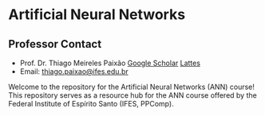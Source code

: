 # Artificial Neural Networks

## Professor Contact

- Prof. Dr. Thiago Meireles Paixão [Google Scholar](https://scholar.google.com/citations?user=AuizbbAAAAAJ&hl=pt-BR) [Lattes](http://lattes.cnpq.br/2961730349897943)
- Email: [thiago.paixao@ifes.edu.br](mailto:thiago.paixao@ifes.edu.br)
  
Welcome to the repository for the Artificial Neural Networks (ANN) course! This repository serves as a resource hub for the ANN course offered by the Federal Institute of Espírito Santo (IFES, PPComp).
